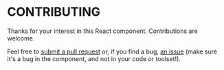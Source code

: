 # CONTRIBUTING

Thanks for your interest in this React component. Contributions are welcome.

Feel free to [submit a pull request](https://github.com/wilsocr88/react-side-menu/pulls)
or, if you find a bug, [an issue](https://github.com/wilsocr88/react-side-menu/issues)
(make sure it's a bug in the component, and not in your code or toolset!).
